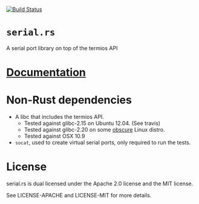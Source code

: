 [![Build Status][status]](https://travis-ci.org/japaric/serial.rs)

# `serial.rs`

A serial port library on top of the termios API

# [Documentation][docs]

# Non-Rust dependencies

- A libc that includes the termios API.
  - Tested against glibc-2.15 on Ubuntu 12.04. (See travis)
  - Tested against glibc-2.20 on some [obscure][exherbo] Linux distro.
  - Tested against OSX 10.9
- `socat`, used to create virtual serial ports, only required to run the tests.

# License

serial.rs is dual licensed under the Apache 2.0 license and the MIT license.

See LICENSE-APACHE and LICENSE-MIT for more details.

[docs]: http://japaric.github.io/serial.rs/serial/
[exherbo]: http://exherbo.org/
[status]: https://travis-ci.org/japaric/serial.rs.svg?branch=master
